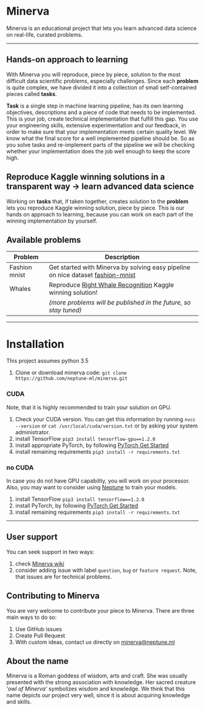 # Minerva
Minerva is an educational project that lets you learn advanced data science on real-life, curated problems.

---

## Hands-on approach to learning
With Minerva you will reproduce, piece by piece, solution to the most difficult data scientific problems, especially challenges. Since each **problem** is quite complex, we have divided it into a collection of small self-contained pieces called **tasks**.

**Task** is a single step in machine learning pipeline, has its own learning objectives, descriptions and a piece of code that needs to be implemented. This is your job, create technical implementation that fulfill this gap. You use your engineering skills, extensive experimentation and our feedback, in order to make sure that your implementation meets certain quality level. We know what the final score for a well implemented pipeline should be. So as you solve tasks and re-implement parts of the pipeline we will be checking whether your implementation does the job well enough to keep the score high.

## Reproduce Kaggle winning solutions in a transparent way &rarr; learn advanced data science
Working on **tasks** that, if taken together, creates solution to the **problem** lets you reproduce Kaggle winning solution, piece by piece. This is our hands on approach to learning, because you can work on each part of the winning implementation by yourself.

## Available problems

| Problem        | Description   |
| -------------- | ------------- |
| Fashion mnist  | Get started with Minerva by solving easy pipeline on nice dataset [fashion-mnist](https://github.com/zalandoresearch/fashion-mnist 'Fashion-MNIST dataset') |
| Whales         | Reproduce [Right Whale Recognition](https://www.kaggle.com/c/noaa-right-whale-recognition 'Right Whale Recognition') Kaggle winning solution! |
| | *(more problems will be published in the future, so stay tuned)* |

---

# Installation
This project assumes python 3.5
1. Clone or download minerva code: `git clone https://github.com/neptune-ml/minerva.git`

### CUDA
Note, that it is highly recommended to train your solution on GPU.
1. Check your CUDA version. You can get this information by running `nvcc --version` or `cat /usr/local/cuda/version.txt` or by asking your system administrator.
2. install TensorFlow `pip3 install tensorflow-gpu==1.2.0`
3. install appropriate PyTorch, by following [PyTorch Get Started](http://pytorch.org/)
4. install remaining requirements `pip3 install -r requirements.txt`

### no CUDA
In case you do not have GPU capability, you will work on your processor. Also, you may want to consider using [Neptune](https://neptune.ml 'Machine Learning Lab') to train your models.

1. install TensorFlow `pip3 install tensorflow==1.2.0`
2. install PyTorch, by following [PyTorch Get Started](http://pytorch.org/)
3. install remaining requirements `pip3 install -r requirements.txt`

---

## User support
You can seek support in two ways:
1. check [Minerva wiki](https://github.com/neptune-ml/minerva/wiki 'Minerva wiki')
2. consider adding issue with label `question`, `bug` or `feature request`. Note, that issues are for technical problems.

## Contributing to Minerva
You are very welcome to contribute your piece to Minerva. There are three main ways to do so:
1. Use GitHub issues
2. Create Pull Request
3. With custom ideas, contact us directly on [minerva@neptune.ml](minerva@neptune.ml 'coming soon...')

## About the name
Minerva is a Roman goddess of wisdom, arts and craft. She was usually presented with the strong association with knowledge. Her sacred creature *'owl of Minerva'* symbolizes wisdom and knowledge. We think that this name depicts our project very well, since it is about acquiring knowledge and skills.

